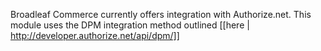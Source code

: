 Broadleaf Commerce currently offers integration with Authorize.net. This module uses the DPM integration method outlined [[here | http://developer.authorize.net/api/dpm/]]
